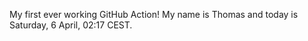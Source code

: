 My first ever working GitHub Action!
My name is Thomas and today is Saturday, 6 April, 02:17 CEST. 
